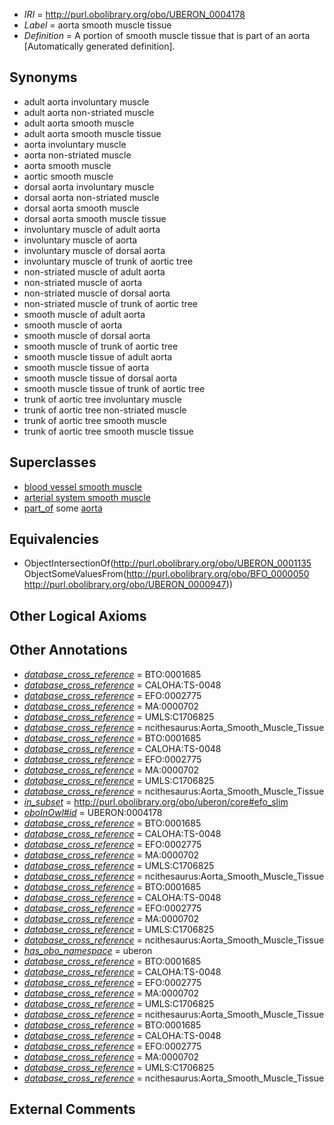 * *IRI* = http://purl.obolibrary.org/obo/UBERON_0004178
 * *Label* = aorta smooth muscle tissue
 * *Definition* = A portion of smooth muscle tissue that is part of an aorta [Automatically generated definition].

## Synonyms

 * adult aorta involuntary muscle
 * adult aorta non-striated muscle
 * adult aorta smooth muscle
 * adult aorta smooth muscle tissue
 * aorta involuntary muscle
 * aorta non-striated muscle
 * aorta smooth muscle
 * aortic smooth muscle
 * dorsal aorta involuntary muscle
 * dorsal aorta non-striated muscle
 * dorsal aorta smooth muscle
 * dorsal aorta smooth muscle tissue
 * involuntary muscle of adult aorta
 * involuntary muscle of aorta
 * involuntary muscle of dorsal aorta
 * involuntary muscle of trunk of aortic tree
 * non-striated muscle of adult aorta
 * non-striated muscle of aorta
 * non-striated muscle of dorsal aorta
 * non-striated muscle of trunk of aortic tree
 * smooth muscle of adult aorta
 * smooth muscle of aorta
 * smooth muscle of dorsal aorta
 * smooth muscle of trunk of aortic tree
 * smooth muscle tissue of adult aorta
 * smooth muscle tissue of aorta
 * smooth muscle tissue of dorsal aorta
 * smooth muscle tissue of trunk of aortic tree
 * trunk of aortic tree involuntary muscle
 * trunk of aortic tree non-striated muscle
 * trunk of aortic tree smooth muscle
 * trunk of aortic tree smooth muscle tissue

## Superclasses

 * [blood vessel smooth muscle](../../UBERON/37/UBERON_0004237.md)
 * [arterial system smooth muscle](../../UBERON/95/UBERON_0004695.md)
 * [part_of](../../BFO/50/BFO_0000050.md) some [aorta](../../UBERON/47/UBERON_0000947.md)

## Equivalencies

 * ObjectIntersectionOf(<http://purl.obolibrary.org/obo/UBERON_0001135> ObjectSomeValuesFrom(<http://purl.obolibrary.org/obo/BFO_0000050> <http://purl.obolibrary.org/obo/UBERON_0000947>))

## Other Logical Axioms


## Other Annotations

 * *[database_cross_reference](../../ef/oboInOwl#hasDbXref.md)* = BTO:0001685
 * *[database_cross_reference](../../ef/oboInOwl#hasDbXref.md)* = CALOHA:TS-0048
 * *[database_cross_reference](../../ef/oboInOwl#hasDbXref.md)* = EFO:0002775
 * *[database_cross_reference](../../ef/oboInOwl#hasDbXref.md)* = MA:0000702
 * *[database_cross_reference](../../ef/oboInOwl#hasDbXref.md)* = UMLS:C1706825
 * *[database_cross_reference](../../ef/oboInOwl#hasDbXref.md)* = ncithesaurus:Aorta_Smooth_Muscle_Tissue
 * *[database_cross_reference](../../ef/oboInOwl#hasDbXref.md)* = BTO:0001685
 * *[database_cross_reference](../../ef/oboInOwl#hasDbXref.md)* = CALOHA:TS-0048
 * *[database_cross_reference](../../ef/oboInOwl#hasDbXref.md)* = EFO:0002775
 * *[database_cross_reference](../../ef/oboInOwl#hasDbXref.md)* = MA:0000702
 * *[database_cross_reference](../../ef/oboInOwl#hasDbXref.md)* = UMLS:C1706825
 * *[database_cross_reference](../../ef/oboInOwl#hasDbXref.md)* = ncithesaurus:Aorta_Smooth_Muscle_Tissue
 * *[in_subset](../../et/oboInOwl#inSubset.md)* = http://purl.obolibrary.org/obo/uberon/core#efo_slim
 * *[oboInOwl#id](../../id/oboInOwl#id.md)* = UBERON:0004178
 * *[database_cross_reference](../../ef/oboInOwl#hasDbXref.md)* = BTO:0001685
 * *[database_cross_reference](../../ef/oboInOwl#hasDbXref.md)* = CALOHA:TS-0048
 * *[database_cross_reference](../../ef/oboInOwl#hasDbXref.md)* = EFO:0002775
 * *[database_cross_reference](../../ef/oboInOwl#hasDbXref.md)* = MA:0000702
 * *[database_cross_reference](../../ef/oboInOwl#hasDbXref.md)* = UMLS:C1706825
 * *[database_cross_reference](../../ef/oboInOwl#hasDbXref.md)* = ncithesaurus:Aorta_Smooth_Muscle_Tissue
 * *[database_cross_reference](../../ef/oboInOwl#hasDbXref.md)* = BTO:0001685
 * *[database_cross_reference](../../ef/oboInOwl#hasDbXref.md)* = CALOHA:TS-0048
 * *[database_cross_reference](../../ef/oboInOwl#hasDbXref.md)* = EFO:0002775
 * *[database_cross_reference](../../ef/oboInOwl#hasDbXref.md)* = MA:0000702
 * *[database_cross_reference](../../ef/oboInOwl#hasDbXref.md)* = UMLS:C1706825
 * *[database_cross_reference](../../ef/oboInOwl#hasDbXref.md)* = ncithesaurus:Aorta_Smooth_Muscle_Tissue
 * *[has_obo_namespace](../../ce/oboInOwl#hasOBONamespace.md)* = uberon
 * *[database_cross_reference](../../ef/oboInOwl#hasDbXref.md)* = BTO:0001685
 * *[database_cross_reference](../../ef/oboInOwl#hasDbXref.md)* = CALOHA:TS-0048
 * *[database_cross_reference](../../ef/oboInOwl#hasDbXref.md)* = EFO:0002775
 * *[database_cross_reference](../../ef/oboInOwl#hasDbXref.md)* = MA:0000702
 * *[database_cross_reference](../../ef/oboInOwl#hasDbXref.md)* = UMLS:C1706825
 * *[database_cross_reference](../../ef/oboInOwl#hasDbXref.md)* = ncithesaurus:Aorta_Smooth_Muscle_Tissue
 * *[database_cross_reference](../../ef/oboInOwl#hasDbXref.md)* = BTO:0001685
 * *[database_cross_reference](../../ef/oboInOwl#hasDbXref.md)* = CALOHA:TS-0048
 * *[database_cross_reference](../../ef/oboInOwl#hasDbXref.md)* = EFO:0002775
 * *[database_cross_reference](../../ef/oboInOwl#hasDbXref.md)* = MA:0000702
 * *[database_cross_reference](../../ef/oboInOwl#hasDbXref.md)* = UMLS:C1706825
 * *[database_cross_reference](../../ef/oboInOwl#hasDbXref.md)* = ncithesaurus:Aorta_Smooth_Muscle_Tissue

## External Comments

